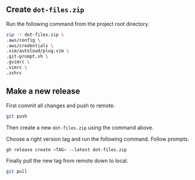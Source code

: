## Create `dot-files.zip`

Run the following command from the project root directory.

```bash
zip -r dot-files.zip \
.aws/config \
.aws/credentials \
.vim/autoload/plug.vim \
.git-prompt.sh \
.gvimrc \
.vimrc \
.zshrc
```

## Make a new release

First commit all changes and push to remote.

```bash
git push
```

Then create a new `dot-files.zip` using the command above.

Choose a right version tag and run the following command. Follow prompts.

```bash
gh release create <TAG> --latest dot-files.zip
```

Finally pull the new tag from remote down to local.

```bash
git pull
```
